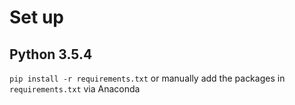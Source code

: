 # Set up 
## Python 3.5.4

`pip install -r requirements.txt` or manually add the packages in `requirements.txt` via Anaconda
